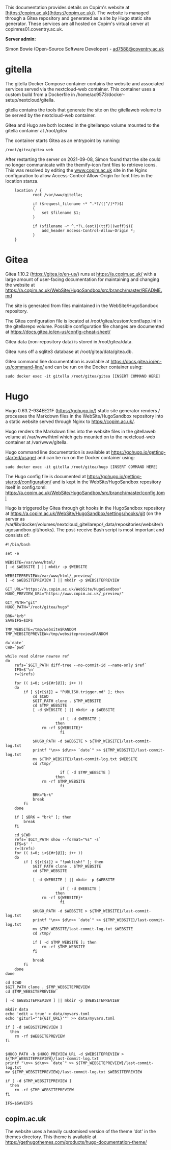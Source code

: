 This documentation provides details on Copim's website at [https://copim.ac.uk](https://copim.ac.uk/). The website is managed through a Gitea repository and generated as a site by Hugo static site generator. These services are all hosted on Copim's virtual server at copimres01.coventry.ac.uk.

**Server admin:**

Simon Bowie (Open-Source Software Developer) - ad7588@coventry.ac.uk

# gitella

The gitella Docker Compose container contains the website and associated services served via the nextcloud-web container. This container uses a custom build from a Dockerfile in /home/ac9573/docker-setup/nextcloud/gitella.

gitella contains the tools that generate the site on the gitellaweb volume to be served by the nextcloud-web container.

Gitea and Hugo are both located in the gitellarepo volume mounted to the gitella container at /root/gitea

The container starts Gitea as an entrypoint by running:

```
/root/gitea/gitea web
```

After restarting the server on 2021-09-08, Simon found that the site could no longer communicate with the themify-icon font files to retrieve icons. This was resolved by editing the www.copim.ac.uk site in the Nginx configuration to allow Access-Control-Allow-Origin for font files in the location stanza.

```
    location / { 
            root /var/www/gitella;

            if ($request_filename ~* ^.*?/([^/]*?)$)
            {
                set $filename $1; 
            }

            if ($filename ~* ^.*?\.(eot)|(ttf)|(woff)$){
                add_header Access-Control-Allow-Origin *;
            }
    }
```

# Gitea

Gitea 1.10.2 (<https://gitea.io/en-us/>) runs at <https://a.copim.ac.uk/> with a large amount of user-facing documentation for maintaining and changing the website at <https://a.copim.ac.uk/WebSite/HugoSandbox/src/branch/master/README.md>

The site is generated from files maintained in the WebSite/HugoSandbox repository.

The Gitea configuration file is located at /root/gitea/custom/conf/app.ini in the gitellarepo volume. Possible configuration file changes are documented at <https://docs.gitea.io/en-us/config-cheat-sheet/>

Gitea data (non-repository data) is stored in /root/gitea/data.

Gitea runs off a sqlite3 database at /root/gitea/data/gitea.db.

Gitea command line documentation is available at <https://docs.gitea.io/en-us/command-line/> and can be run on the Docker container using:

```
sudo docker exec -it gitella /root/gitea/gitea [INSERT COMMAND HERE]
```

# Hugo

Hugo 0.63.2-934EE21F (<https://gohugo.io/>) static site generator renders / processes the Markdown files in the WebSite/HugoSandbox repository into a static website served through Nginx to <https://copim.ac.uk/>.

Hugo renders the Markdown files into the website files in the gitellaweb volume at /var/www/html which gets mounted on to the nextcloud-web container at /var/www/gitella.

Hugo command line documentation is available at <https://gohugo.io/getting-started/usage/> and can be run on the Docker container using:

```
sudo docker exec -it gitella /root/gitea/hugo [INSERT COMMAND HERE]
```

The Hugo config file is documented at <https://gohugo.io/getting-started/configuration/> and is kept in the WebSite/HugoSandbox repository itself in config.toml: <https://a.copim.ac.uk/WebSite/HugoSandbox/src/branch/master/config.toml>

Hugo is triggered by Gitea through git hooks in the HugoSandbox repository at <https://a.copim.ac.uk/WebSite/HugoSandbox/settings/hooks/git> (on the server as /var/lib/docker/volumes/nextcloud_gitellarepo/_data/repositories/website/hugosandbox.git/hooks). The post-receive Bash script is most important and consists of: 

```
#!/bin/bash

set -e

WEBSITE=/var/www/html/
[ -d $WEBSITE ] || mkdir -p $WEBSITE

WEBSITEPREVIEW=/var/www/html/_preview/
[ -d $WEBSITEPREVIEW ] || mkdir -p $WEBSITEPREVIEW

GIT_URL="https://a.copim.ac.uk/WebSite/HugoSandbox"
HUGO_PREVIEW_URL="https://www.copim.ac.uk/_preview/"

GIT_PATH="git"
HUGO_PATH="/root/gitea/hugo"

BRK="krb"
SAVEIFS=$IFS

TMP_WEBSITE=/tmp/website$RANDOM
TMP_WEBSITEPREVIEW=/tmp/websitepreview$RANDOM

d=`date`
CWD=`pwd`

while read oldrev newrev ref
do
	refs=`$GIT_PATH diff-tree --no-commit-id --name-only $ref`
	IFS=$'\n'
	r=($refs)

	for (( i=0; i<${#r[@]}; i++ ))
	do
		if [ ${r[$i]} = "PUBLISH.trigger.md" ]; then
			cd $CWD
			$GIT_PATH clone . $TMP_WEBSITE
			cd $TMP_WEBSITE
			[ -d $WEBSITE ] || mkdir -p $WEBSITE

                        if [ -d $WEBSITE ]
	                  then
			    rm -rf ${WEBSITE}*
                        fi

			$HUGO_PATH -d $WEBSITE > ${TMP_WEBSITE}/last-commit-log.txt
			printf "\n>> $d\n>> `date`" >> ${TMP_WEBSITE}/last-commit-log.txt
			mv ${TMP_WEBSITE}/last-commit-log.txt $WEBSITE
			cd /tmp/

                        if [ -d $TMP_WEBSITE ]
	                  then
			    rm -rf $TMP_WEBSITE
                        fi
			
			BRK="brk"
			break
		fi
	done

	if [ $BRK = "brk" ]; then
		break
	fi
	
	cd $CWD
	refs=`$GIT_PATH show --format="%s" -s`
	IFS=$' '
	r=($refs)
	for (( i=0; i<${#r[@]}; i++ ))
	do
		if [ ${r[$i]} = "!publish!" ]; then
			$GIT_PATH clone . $TMP_WEBSITE
			cd $TMP_WEBSITE

			[ -d $WEBSITE ] || mkdir -p $WEBSITE

                        if [ -d $WEBSITE ]
	                  then
			    rm -rf ${WEBSITE}*
                        fi

			$HUGO_PATH -d $WEBSITE > ${TMP_WEBSITE}/last-commit-log.txt
			printf "\n>> $d\n>> `date`" >> ${TMP_WEBSITE}/last-commit-log.txt
			mv $TMP_WEBSITE/last-commit-log.txt $WEBSITE
			cd /tmp/

			if [ -d $TMP_WEBSITE ]; then
				rm -rf $TMP_WEBSITE
			fi

			break
		fi
	done
done

cd $CWD
$GIT_PATH clone . $TMP_WEBSITEPREVIEW
cd $TMP_WEBSITEPREVIEW

[ -d $WEBSITEPREVIEW ] || mkdir -p $WEBSITEPREVIEW

mkdir data
echo 'edit = true' > data/myvars.toml
echo 'giturl="'${GIT_URL}'"' >> data/myvars.toml

if [ -d $WEBSITEPREVIEW ]
  then
    rm -rf $WEBSITEPREVIEW
fi


$HUGO_PATH -b $HUGO_PREVIEW_URL -d $WEBSITEPREVIEW > ${TMP_WEBSITEPREVIEW}/last-commit-log.txt
printf "\n>> $d\n>> `date`" >> ${TMP_WEBSITEPREVIEW}/last-commit-log.txt
mv ${TMP_WEBSITEPREVIEW}/last-commit-log.txt $WEBSITEPREVIEW

if [ -d $TMP_WEBSITEPREVIEW ]
  then
    rm -rf $TMP_WEBSITEPREVIEW
fi

IFS=$SAVEIFS
```

## copim.ac.uk

The website uses a heavily customised version of the theme 'dot' in the themes directory. This theme is available at <https://gethugothemes.com/products/hugo-documentation-theme/>